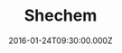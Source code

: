 ---
title: "Shechem"
image: "https://i.imgur.com/MuLYIpM.jpg"
date: "2016-01-24T09:30:00.000Z"
video:
  type: "vimeo"
  id: 152902988
speaker:
  name: "Bart Wilkins"
  permalink: "bart-wilkins"
series: "all-aboard"
---